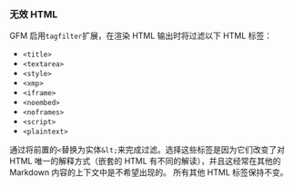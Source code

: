 ### 无效 HTML

GFM 启用`tagfilter`扩展，在渲染 HTML 输出时将过滤以下 HTML 标签：  

*   `<title>`
*   `<textarea>`
*   `<style>`
*   `<xmp>`
*   `<iframe>`
*   `<noembed>`
*   `<noframes>`
*   `<script>`
*   `<plaintext>`

通过将前置的`<`替换为实体`&lt;`来完成过滤。选择这些标签是因为它们改变了对 HTML 唯一的解释方式（嵌套的 HTML 有不同的解读），并且这经常在其他的 Markdown 内容的上下文中是不希望出现的。
所有其他 HTML 标签保持不变。   
<Example :index="653"/>

